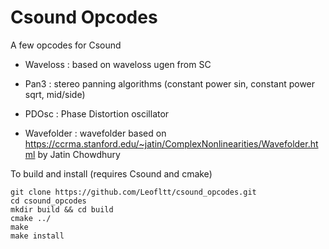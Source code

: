 # Csound Opcodes

A few opcodes for Csound

* Waveloss : based on waveloss ugen from SC

* Pan3 : stereo panning algorithms (constant power sin, constant power sqrt, mid/side)

* PDOsc : Phase Distortion oscillator

* Wavefolder : wavefolder based on https://ccrma.stanford.edu/~jatin/ComplexNonlinearities/Wavefolder.html by Jatin Chowdhury


To build and install (requires Csound and cmake)

```
git clone https://github.com/Leofltt/csound_opcodes.git
cd csound_opcodes
mkdir build && cd build
cmake ../
make
make install
```